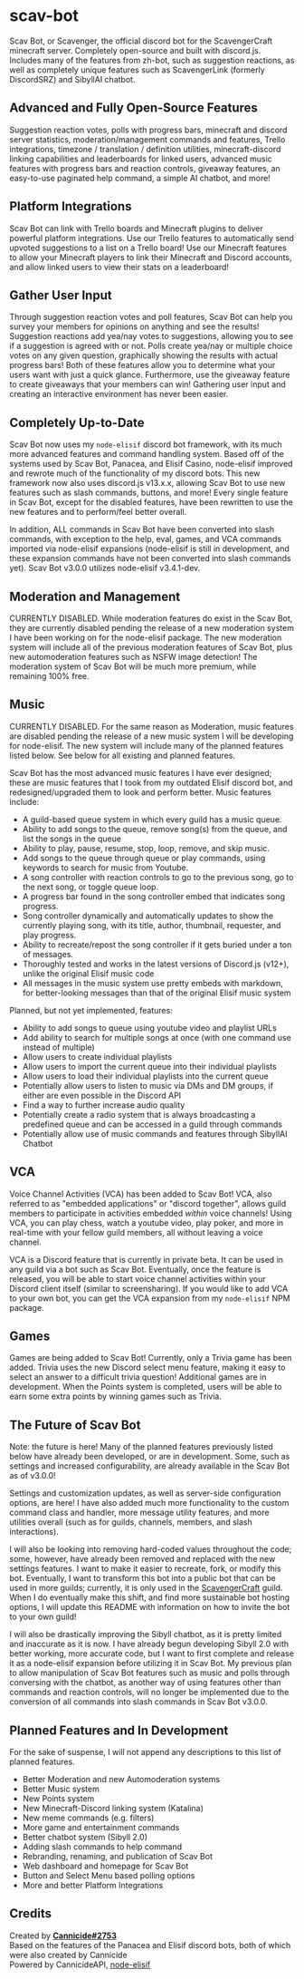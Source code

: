 # scav-bot
Scav Bot, or Scavenger, the official discord bot for the ScavengerCraft minecraft server. Completely open-source and built with discord.js. Includes many of the features from zh-bot, such as suggestion reactions, as well as completely unique features such as ScavengerLink (formerly DiscordSRZ) and SibyllAI chatbot.

## Advanced and Fully Open-Source Features
Suggestion reaction votes, polls with progress bars, minecraft and discord server statistics, moderation/management commands and features, Trello integrations, timezone / translation / definition utilities, minecraft-discord linking capabilities and leaderboards for linked users, advanced music features with progress bars and reaction controls, giveaway features, an easy-to-use paginated help command, a simple AI chatbot, and more!

## Platform Integrations
Scav Bot can link with Trello boards and Minecraft plugins to deliver powerful platform integrations. Use our Trello features to automatically send upvoted suggestions to a list on a Trello board! Use our Minecraft features to allow your Minecraft players to link their Minecraft and Discord accounts, and allow linked users to view their stats on a leaderboard!

## Gather User Input
Through suggestion reaction votes and poll features, Scav Bot can help you survey your members for opinions on anything and see the results! Suggestion reactions add yea/nay votes to suggestions, allowing you to see if a suggestion is agreed with or not. Polls create yea/nay or multiple choice votes on any given question, graphically showing the results with actual progress bars! Both of these features allow you to determine what your users want with just a quick glance. Furthermore, use the giveaway feature to create giveaways that your members can win! Gathering user input and creating an interactive environment has never been easier.

## Completely Up-to-Date
Scav Bot now uses my `node-elisif` discord bot framework, with its much more advanced features and command handling system. Based off of the systems used by Scav Bot, Panacea, and Elisif Casino, node-elisif improved and rewrote much of the functionality of my discord bots. This new framework now also uses discord.js v13.x.x, allowing Scav Bot to use new features such as slash commands, buttons, and more! Every single feature in Scav Bot, except for the disabled features, have been rewritten to use the new features and to perform/feel better overall.

In addition, ALL commands in Scav Bot have been converted into slash commands, with exception to the help, eval, games, and VCA commands imported via node-elisif expansions (node-elisif is still in development, and these expansion commands have not been converted into slash commands yet). Scav Bot v3.0.0 utilizes node-elisif v3.4.1-dev.

## Moderation and Management
CURRENTLY DISABLED. While moderation features do exist in the Scav Bot, they are currently disabled pending the release of a new moderation system I have been working on for the node-elisif package. The new moderation system will include all of the previous moderation features of Scav Bot, plus new automoderation features such as NSFW image detection! The moderation system of Scav Bot will be much more premium, while remaining 100% free.
<!---Scav Bot has advanced yet easy-to-use moderation and management features that allow you to tackle issues in your server with ease. Here are some of the moderation/management commands and features included in this bot:

- `/purge <# of messages>` - Bulk-deletes messages.
- `/mute <user> [reason]` - Mutes a given user by giving them the *Muted* role. If they try to leave and rejoin to evade the mute, the role will automatically be added to them again.
- `/unmute <user> [reason]` - Unmutes a muted user.
- `/kick <user> [reason]` - Kicks a given user, but remembers the roles they had. All of their roles will be preserved when they rejoin. Allows you to kick ranked users that are being annoying/toxic, or to kick a staff member or such without having to manually re-add their roles.
- `/ban <user> [reason]` - Bans the given user.
- `/permaban <user> [reason]` - A high-level ban command only usable by members with the "ADMINISTRATOR" perm. Permabanned users cannot rejoin until the unban command is used, even if unbanned through discord. This can be used to prevent a bot or abusive moderator from unbanning a specific banned individual. 
- `/unban <user> [reason]` - Unbans the given user. Requires "ADMINISTRATOR" perm, as this removes both bans and permabans.
- `/history <user>` - Views the punishment history of the given user. All punishments dealt through the above commands will be viewable here.
- `/clearhistory <user>` - Clears the punishment history of the given user. Requires "ADMINISTRATOR" perm. *Note: this does not unmute or unban punished users; it only clears the history logs.*
- `/clearchannel` - Completely clears the channel in which the command is used. Does not work on suggestion channels.
- `/clearsuggestions` - Takes all of the upvoted suggestions (suggestion reaction votes with more yeas than nays) in the suggestion channel in which the command is used, and posts them on a Trello board. The suggestion channel is then cleared, and a message showing how to create suggestion reaction votes is sent. Only works on suggestion channels.-->

## Music
CURRENTLY DISABLED. For the same reason as Moderation, music features are disabled pending the release of a new music system I will be developing for node-elisif. The new system will include many of the planned features listed below. See below for all existing and planned features.

Scav Bot has the most advanced music features I have ever designed; these are music features that I took from my outdated Elisif discord bot, and redesigned/upgraded them to look and perform better. Music features include:

- A guild-based queue system in which every guild has a music queue.
- Ability to add songs to the queue, remove song(s) from the queue, and list the songs in the queue
- Ability to play, pause, resume, stop, loop, remove, and skip music.
- Add songs to the queue through queue or play commands, using keywords to search for music from Youtube.
- A song controller with reaction controls to go to the previous song, go to the next song, or toggle queue loop.
- A progress bar found in the song controller embed that indicates song progress.
- Song controller dynamically and automatically updates to show the currently playing song, with its title, author, thumbnail, requester, and play progress.
- Ability to recreate/repost the song controller if it gets buried under a ton of messages.
- Thoroughly tested and works in the latest versions of Discord.js (v12+), unlike the original Elisif music code
- All messages in the music system use pretty embeds with markdown, for better-looking messages than that of the original Elisif music system

Planned, but not yet implemented, features:

- Ability to add songs to queue using youtube video and playlist URLs
- Add ability to search for multiple songs at once (with one command use instead of multiple)
- Allow users to create individual playlists
- Allow users to import the current queue into their individual playlists
- Allow users to load their individual playlists into the current queue
- Potentially allow users to listen to music via DMs and DM groups, if either are even possible in the Discord API
- Find a way to further increase audio quality
- Potentially create a radio system that is always broadcasting a predefined queue and can be accessed in a guild through commands
- Potentially allow use of music commands and features through SibyllAI Chatbot

## VCA
Voice Channel Activities (VCA) has been added to Scav Bot! VCA, also referred to as "embedded applications" or "discord together", allows guild members to participate in activities embedded *within* voice channels! Using VCA, you can play chess, watch a youtube video, play poker, and more in real-time with your fellow guild members, all without leaving a voice channel.

VCA is a Discord feature that is currently in private beta. It can be used in any guild via a bot such as Scav Bot. Eventually, once the feature is released, you will be able to start voice channel activities within your Discord client itself (similar to screensharing). If you would like to add VCA to your own bot, you can get the VCA expansion from my `node-elisif` NPM package.

## Games
Games are being added to Scav Bot! Currently, only a Trivia game has been added. Trivia uses the new Discord select menu feature, making it easy to select an answer to a difficult trivia question! Additional games are in development. When the Points system is completed, users will be able to earn some extra points by winning games such as Trivia.

## The Future of Scav Bot
Note: the future is here! Many of the planned features previously listed below have already been developed, or are in development. Some, such as settings and increased configurability, are already available in the Scav Bot as of v3.0.0!

Settings and customization updates, as well as server-side configuration options, are here! I have also added much more functionality to the custom command class and handler, more message utility features, and more utilities overall (such as for guilds, channels, members, and slash interactions).

I will also be looking into removing hard-coded values throughout the code; some, however, have already been removed and replaced with the new settings features. I want to make it easier to recreate, fork, or modify this bot. Eventually, I want to transform this bot into a public bot that can be used in more guilds; currently, it is only used in the [ScavengerCraft](https://scavengercraft.net) guild. When I do eventually make this shift, and find more sustainable bot hosting options, I will update this README with information on how to invite the bot to your own guild!

I will also be drastically improving the Sibyll chatbot, as it is pretty limited and inaccurate as it is now. I have already begun developing Sibyll 2.0 with better working, more accurate code, but I want to first complete and release it as a node-elisif expansion before utilizing it in Scav Bot. My previous plan to allow manipulation of Scav Bot features such as music and polls through conversing with the chatbot, as another way of using features other than commands and reaction controls, will no longer be implemented due to the conversion of all commands into slash commands in Scav Bot v3.0.0.

## Planned Features and In Development
For the sake of suspense, I will not append any descriptions to this list of planned features.

- Better Moderation and new Automoderation systems
- Better Music system
- New Points system
- New Minecraft-Discord linking system (Katalina)
- New meme commands (e.g. filters)
- More game and entertainment commands
- Better chatbot system (Sibyll 2.0)
- Adding slash commands to help command
- Rebranding, renaming, and publication of Scav Bot
- Web dashboard and homepage for Scav Bot
- Button and Select Menu based polling options
- More and better Platform Integrations

## Credits
Created by **[Cannicide#2753](https://github.com/Cannicide)**\
Based on the features of the Panacea and Elisif discord bots, both of which were also created by Cannicide\
Powered by CannicideAPI, [node-elisif](https://github.com/Cannicide/node-elisif)
